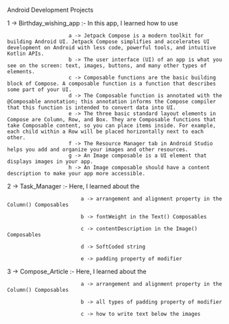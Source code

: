 Android Development Projects

1 -> Birthday_wishing_app :- In this app, I learned how to use 
                            
                        a -> Jetpack Compose is a modern toolkit for building Android UI. Jetpack Compose simplifies and accelerates UI development on Android with less code, powerful tools, and intuitive Kotlin APIs.
                        b -> The user interface (UI) of an app is what you see on the screen: text, images, buttons, and many other types of elements.
                        c -> Composable functions are the basic building block of Compose. A composable function is a function that describes some part of your UI.
                        d -> The Composable function is annotated with the @Composable annotation; this annotation informs the Compose compiler that this function is intended to convert data into UI.
                        e -> The three basic standard layout elements in Compose are Column, Row, and Box. They are Composable functions that take Composable content, so you can place items inside. For example, each child within a Row will be placed horizontally next to each other.
                        f -> The Resource Manager tab in Android Studio helps you add and organize your images and other resources.
                        g -> An Image composable is a UI element that displays images in your app.
                        h -> An Image composable should have a content description to make your app more accessible.

2 -> Task_Manager :- Here, I learned about the 

                            a -> arrangement and alignment property in the Column() Composables
                            
                            b -> fontWeight in the Text() Composables
                            
                            c -> contentDescription in the Image() Composables
                            
                            d -> SoftCoded string 
                            
                            e -> padding property of modifier

3 -> Compose_Article :- Here, I learned about the 
                            
                            a -> arrangement and alignment property in the Column() Composables
                            
                            b -> all types of padding property of modifier 
                            
                            c -> how to write text below the images
                            
